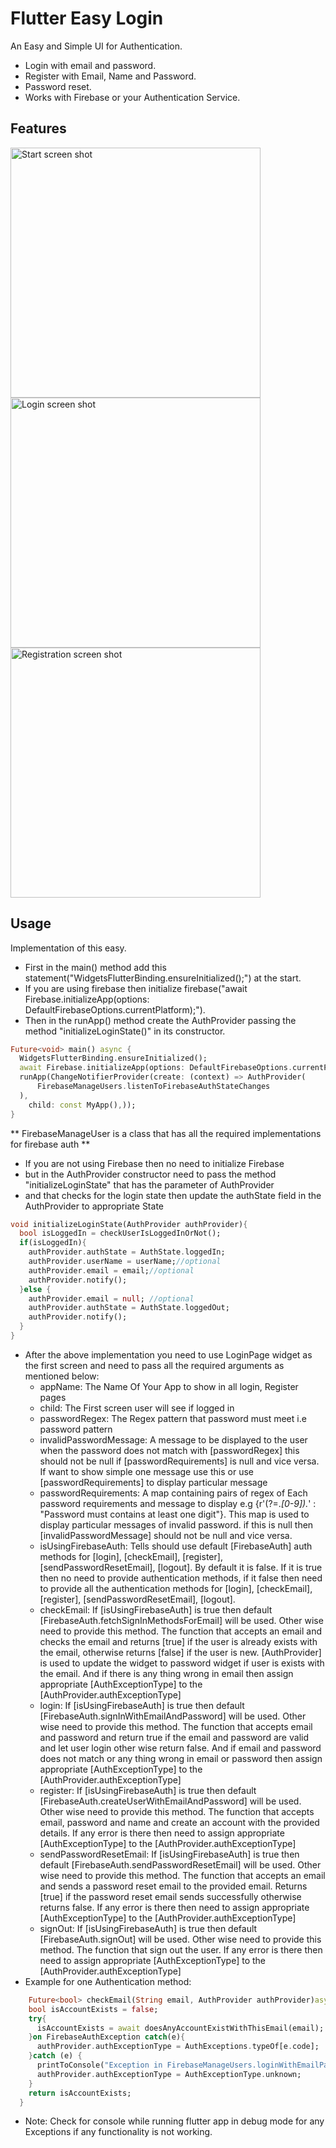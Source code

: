 # Flutter Easy Login
An Easy and Simple UI for Authentication.
* Login with email and password.
* Register with Email, Name and Password.
* Password reset.
* Works with Firebase or your Authentication Service.

## Features

<img src="https://lh3.googleusercontent.com/pw/ADCreHe1Qv-rUfGj1vIPegqTOnalpJAaRzSimv4P12oy4ZcpB8X14d9pquYYivT0sRJkn5b56wTN1BYcYBWrf3ky78m15_Ui6hiKzyj2D3whXO3y4ptt12yB5GY93QUHr7U71TKZBmLwofvdCi-pp2Ky5g0=w622-h334-s-no?authuser=0" alt="Start screen shot" width=400/>
<img src="https://lh3.googleusercontent.com/pw/ADCreHcix-LpQr-44FM4k4s6ZFk52jfABXKKqZj-xF9hyVlvfF2XobtiOPO6GoiVawhz1jrP-eLDr3gnxd_2GtU_c_bwEYKuiL82IaxAms0RF_kIO3HRDHp_xdef4rVufJHl9ZEC5Rq7rgTn5t7qfBvsDaEO9QH6NPBBLsFPLA6ASCT5Ydf_HuiKkMl83M2BQrSJ5oJAUllxIE1RbTOpAFo_7nyuQuHFaHm5wOlC4dih77VSkZyi8s-84vzzPnYpNzHtRthj9y0V0mK5Ovr6MuZ9OCqqoHbYDORPjWTA12Kdup1SCgCiLAAYMgUu1RqXMLp31fkAcA08I-B_ilFSmkD3ET04Xx0o4ishL3cof3VZiIWqL8PQDY6rh1a7KLlci3OCpEYLt3AnkSlGyDnigCtS_92Ow-vyeey9Nz-OYDGMMCJ_KpIGRkw1gMrVIZ6Sa5L9etUAsuaYT7GGzdwOKZ9EAar7HCjKoAnsFk9mW1GdmODUtEku254614rhc4nObhxocpQfwb7mGIv0HB97xdttOmz4jgNat94KkdWDRSXrt3q5ybV6YhR5vlFQjPbEH2xyR0gcJgwCI6kXNnG-PTklHdgRc6ZTCTBlwl8eR3JBp12mxIt41G6sx97-fJrvo1k7GED8Aq7XP3SDp2q5EPqjHZp6Lw9sUpLnR-kypJAClqo88H-0uwh2lAL5Xy_UreWBmndrdbRAgzX4PT1Kf5IDryE5MUwfgfbvehBYsI34tnAqVIMbd1pcdhCDN84lq8PQCRDoJNfAAgHUEa3GnDDmKxmF2NV1Z4vvngvc_Fw4WXrUjzSa7mJKM0ne9dZDkYXHURU24pQtCIsDG-al8p1Friv8Os1roBJmSC3Txi8BVIQ9rXZ1XgWUlCgmJIdfNG2Sn8NOJvm026sOuN0-0sUj6PUciB-0N90HZOzK2LJuF0gHhHfPtcvu9SZFx7qjT0Ax41DGXFS5zftk-kzjBp9kG30YqV1UAaAPKnRXFAQjv1uC_8pvBnwqe3wMRuwc20hc6g=w629-h475-s-no?authuser=0" alt="Login screen shot" width=400/>

<img src="https://lh3.googleusercontent.com/pw/ADCreHdlx9MRjGiuoC4ja5-ORxBcHzNV-PFBdIF7SMm6E05ApmW7n_mdn_8ovPa_zIJ-jfH7iHcebnXe4QW6m8SAqlZdj18-Acego3aFiwyPinreg21CspWIy3fJ51bmocYiJXw0rX1ubcsDQoHpWNjumuMYHkcjyRdg82uB7TCNurvUK5ySTS5fFazCYGRqwWqwKTGjUOxa0vvQaFurvPSeQlY4nyi5rnq7IpQvIQc94dDOR33ngg90nAsuzWZLrzF1kkaXhOYT-NZUs2cvU3BAE4METMoPvws8IVt8OcqCv4dfmaxuXpVfK9nJLbx_6R_rijC3TLaqRJ9xN6qIRUSRrSEX_QR16O1_v8RE7iK2lkknkSjFyxqF8BUyisP5xNfgUfcKK8Fw_FykqA2fJ0E0t1eE5plBAkJxn4cFwahvC3eDpmURhTfo1Hn2yXmzZw74Vm8DeWmutDHAazLo1mwvOCv3qASk4TqtShxpsGu1PsnyCqlle-VaG4dHwXiYyvrusyRgqyDVKJO5297u2rif8UAlFDkoO4_IDrXFwqtTHz5wD9-36RPZ1Yv731iejrgNJpzGHB-qszPe2fCPH4szflkkneuRL8m-shbHEX4pcGr8j6Q5SGTxpCh0ZBaY_FjFm2yPMUkbp-ItzhHQtkk9QtUeArfJ0YBqPPxlnlpzQYN4FFptZwj8MbiG8S7QWZNeLgJSHNfvl5UCKk8QdvAZBp4nZdWYEJ8mO09IVeVaczP_ddeQXvHd6D_Pt2yQiYa1Ym-RkVuTCVN-g0d9hyTrVGejX9X36-BFd7znQESRi5R7MBDcR7arqQ_UBWp2U3LlNtNm2C4dfOxmk4-iR3r3YW64kwWOttiHC6Gn3MZUqaImuAKWOxU9TKIRsOQ7DKAhWzycpIgE1J2VpvtB77AkmdMtbZM4gEu_xMzdFAE-Uv3xdc0Zlbvls5RnTuSjT38FUt8vvi5h4RzBvDlZqRoxUF-MjiskGeiWq5QLuNadMbWtWz_nIumeWNw2aokkVVAnGg=w627-h623-s-no?authuser=0" alt="Registration screen shot" width=400/>

## Usage

Implementation of this easy.
* First in the main() method add this statement("WidgetsFlutterBinding.ensureInitialized();") at the start.
* If you are using firebase then initialize firebase("await Firebase.initializeApp(options: DefaultFirebaseOptions.currentPlatform);").
* Then in the runApp() method create the AuthProvider passing the method "initializeLoginState()" in its constructor.

```dart
Future<void> main() async {
  WidgetsFlutterBinding.ensureInitialized();
  await Firebase.initializeApp(options: DefaultFirebaseOptions.currentPlatform);
  runApp(ChangeNotifierProvider(create: (context) => AuthProvider(
      FirebaseManageUsers.listenToFirebaseAuthStateChanges
  ),
    child: const MyApp(),));
}
```
** FirebaseManageUser is a class that has all the required implementations for firebase auth **

* If you are not using Firebase then no need to initialize Firebase
* but in the AuthProvider constructor need to pass the method "initializeLoginState" that has the parameter of AuthProvider
* and that checks for the login state then update the authState field in the AuthProvider to appropriate State
```dart
void initializeLoginState(AuthProvider authProvider){
  bool isLoggedIn = checkUserIsLoggedInOrNot();
  if(isLoggedIn){
    authProvider.authState = AuthState.loggedIn;
    authProvider.userName = userName;//optional
    authProvider.email = email;//optional
    authProvider.notify();
  }else {
    authProvider.email = null; //optional
    authProvider.authState = AuthState.loggedOut;
    authProvider.notify();
  }
}
```
* After the above implementation you need to use LoginPage widget as the first screen and need to pass all the required arguments as mentioned below:
    * appName: The Name Of Your App to show in all login, Register pages
    * child: The First screen user will see if logged in
    * passwordRegex: The Regex pattern that password must meet i.e password pattern
    * invalidPasswordMessage: A message to be displayed to the user when the password does not match with [passwordRegex] this should not be null if [passwordRequirements] is null and vice versa. If want to show simple one message use this or use [passwordRequirements] to display particular message
    * passwordRequirements: A map containing pairs of regex of Each password requirements and message to display e.g {r'(?=.*[0-9]).*' : "Password must contains at least one digit"}. This map is used to display particular messages of invalid password. if this is null then [invalidPasswordMessage] should not be null and vice versa.
    * isUsingFirebaseAuth: Tells should use default [FirebaseAuth] auth methods for [login], [checkEmail], [register], [sendPasswordResetEmail], [logout]. By default it is false. If it is true then no need to provide authentication methods, if it false then need to provide all the authentication methods for [login], [checkEmail], [register], [sendPasswordResetEmail], [logout].
    * checkEmail: If [isUsingFirebaseAuth] is true then default [FirebaseAuth.fetchSignInMethodsForEmail] will be used. Other wise need to provide this method. The function that accepts an email and checks the email and returns [true] if the user is already exists with the email, otherwise returns [false] if the user is new. [AuthProvider] is used to update the widget to password widget if user is exists with the email. And if there is any thing wrong in email then assign appropriate [AuthExceptionType] to the [AuthProvider.authExceptionType]
    * login: If [isUsingFirebaseAuth] is true then default [FirebaseAuth.signInWithEmailAndPassword] will be used. Other wise need to provide this method. The function that accepts email and password and return true if the email and password are valid and let user login other wise return false. And if email and password does not match or any thing wrong in email or password then assign appropriate [AuthExceptionType] to the [AuthProvider.authExceptionType]
    * register: If [isUsingFirebaseAuth] is true then default [FirebaseAuth.createUserWithEmailAndPassword] will be used. Other wise need to provide this method. The function that accepts email, password and name and create an account with the provided details. If any error is there then need to assign appropriate [AuthExceptionType] to the [AuthProvider.authExceptionType]
    * sendPasswordResetEmail: If [isUsingFirebaseAuth] is true then default [FirebaseAuth.sendPasswordResetEmail] will be used. Other wise need to provide this method. The function that accepts an email and sends a password reset email to the provided email. Returns [true] if the password reset email sends successfully otherwise returns false. If any error is there then need to assign appropriate [AuthExceptionType] to the [AuthProvider.authExceptionType]
    * signOut: If [isUsingFirebaseAuth] is true then default [FirebaseAuth.signOut] will be used. Other wise need to provide this method. The function that sign out the user. If any error is there then need to assign appropriate [AuthExceptionType] to the [AuthProvider.authExceptionType]
* Example for one Authentication method:
```dart
    Future<bool> checkEmail(String email, AuthProvider authProvider)async{
    bool isAccountExists = false;
    try{
      isAccountExists = await doesAnyAccountExistWithThisEmail(email);
    }on FirebaseAuthException catch(e){
      authProvider.authExceptionType = AuthExceptions.typeOf[e.code];
    }catch (e) {
      printToConsole("Exception in FirebaseManageUsers.loginWithEmailPassword: ${e.toString()}");
      authProvider.authExceptionType = AuthExceptionType.unknown;
    }
    return isAccountExists;
  }
```

* Note: Check for console while running flutter app in debug mode for any Exceptions if any functionality is not working.

